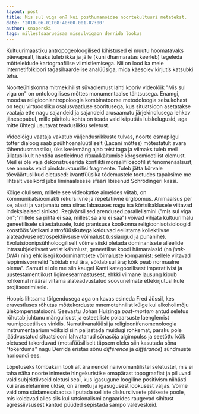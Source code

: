 ```yaml
---
layout: post
title: Mis sul viga on? kui posthumanoidse noortekultuuri metatekst.
date: '2010-06-01T08:40:00.001-07:00'
author: snaperski
tags: millestsaarueisaa missulvigaon derrida lookus
---
```


Kultuurimaastiku antropogeoloogilised kihistused ei muutu hoomatavaks päevapealt, lisaks tuleb ikka ja jälle (kuni dharmaratas keerleb) tegeleda mõtteleidude kartograafilise viimistlemisega. Nii on lood ka meie internetifolkloori tagasihaardelise analüüsiga, mida käesolev kirjutis katsubki teha.

Noorteühiskonna mitmekihilist süvaolemust lahti kooriv videolõik "Mis sul viga on" on ontoloogilises mõttes monumentaalse tähtsusega.
Enamgi, moodsa religiooniantropoloogia kombinatoorse metodoloogia seisukohast on tegu virtuoosliku osalusvaatluse sooritusega, kus situatsioon asetatakse vaataja ette nagu sajandeid ja sajandeid arusaamatu järjekindlusega lehkav jänesepabul, mille päritolu kohta on teada vaid käputäis luiskelugusid, aga mitte ühtegi usutavat teaduslikku seletust.

Videolõigu vaataja vakatub väljendusrikkuste tulvas, noorte esmapilgul totter dialoog saab psühhoanalüütiliselt (Lacani mõttes) mõtestatult avara tähendusmaastiku, üks keelemäng ajab teist taga ja viimaks tuleb meil üllatuslikult nentida asetleidnud rituaalkäitumise kõrgsemiootilist olemust.
Meil ei ole vaja dekonstrueerida konflikti moraalifilosoofilist fenomenaalsust, see annaks vaid pindstruktuurilisi fragmente. Tuleb jätta kõrvale tõeväärtuslikud oletused: kvantfüüsika tõdemustele toetudes tapaksime me lihtsalt veelkord juba liminaalsesse sfääri libisenud Schrödingeri kassi.

Kõige olulisem, millele see videokatke aimeldes viitab, on kommunikatsiooniakti rekursiivne ja repetatiivne ürgloomus. Animaalsus per se, alasti ja varjamatu oma siiras labasuses nagu isa kõrtsikaklusele viitavad indeksiaalsed sinikad. Regivärsilised arendused parallelismini ("mis sul viga on";"millele sa pihta ei saa, millest sa aru ei saa") võivad vihjata kultuurimälu geneetilisele sätestatusele, kuid prantsuse koolkonna religioonisotsioloogid koostöös Vatikani astrofüüsikutega kalduvad eelistama kollektiivse alateadvuse retrospektiivsuse võimalust (ussiaugud ja punanihe). 
Evolutsioonipsühholoogiliselt võime siiski oletada dominantsete alleelide intrasubjektiivset verist kähmlust, geneetilise koodi hämaralasid (nn *junk-DNA*) ning ehk isegi kodominantsete võimaluste kompamist: sellele viitavad leppimisvormelid "sõidab mul ära, sõidab sul ära; kõik peab normaalne olema". Samuti ei ole me siin kaugel Kanti kategoorilisest imperatiivist ja uustestamentlikust ligimesearmastusest, ehkki viimane lausung kipub rohkemal määral viitama alateadvustatud soovunelmate ettekirjutuslikule projitseerimisele.

Hoopis lihtsama tõlgendusega aga on kavas esineda Fred Jüssil, kes eravestluses rõhutas mõttekorduste mnemotehnilist külge kui alkoholimõju ülekompensatsiooni. Seevastu Johan Huizinga *post-mortem* antud seletus rõhutab juhtunu mängulisust ja esteetiliste polaarsuste laenglemist ruumipoeetilises vinklis. Narratiivanalüüsi ja religioonifenomenoloogia instrumentaarium võiksid siin paljastada muidugi rohkemat, paraku pole jäädvustatud situatsiooni lahvatanud sõnasõja algimpulss ja seetõttu kõik oletused takerduvad (metafüüsiliselt täpsem oleks siin kasutada sõna "tokerduma" nagu Derrida eristas sõnu *différence* ja *différance*) sündmuste horisondi ees.

Lõpetuseks tõmbaksin tooli alt ära nendel naiivromantilistel seletustel, mis ei taha näha noorte inimeste hingekuristike omapärast topograafiat ja pilluvad vaid subjektiivseid oletusi seal, kus igasugune loogiline positivism niihästi kui äraseletamine üldse, on armetu ja igasugusest lookusest väljas. Võime vaid oma südamesabaotsa liputada selliste diskursiivsete päikeste poole, mis koidavad alles siis kui ratsionalismi angaarides raugevad sihitust agressiivsusest kantud püüded sepistada sampo valeveskeid.
